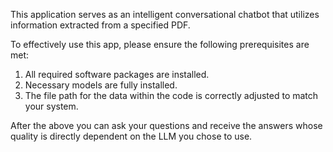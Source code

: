 This application serves as an intelligent conversational chatbot that utilizes information extracted from a specified PDF. 

To effectively use this app, please ensure the following prerequisites are met:

1) All required software packages are installed.
2) Necessary models are fully installed.
3) The file path for the data within the code is correctly adjusted to match your system.

After the above you can ask your questions and receive the answers whose quality is directly dependent on the LLM you chose to use.

